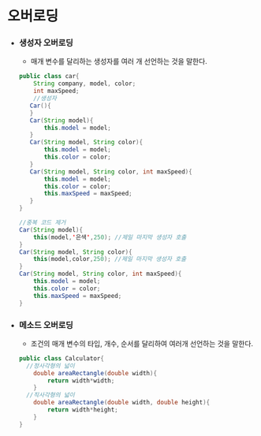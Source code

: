 # 오버로딩

* ### 생성자 오버로딩

  * 매개 변수를 달리하는 생성자를 여러 개 선언하는 것을 말한다.

  ```java
  public class car{
      String company, model, color;
      int maxSpeed;
      //생성자
     Car(){
     }
     Car(String model){
         this.model = model;
     }
     Car(String model, String color){
         this.model = model;
         this.color = color;
     }
     Car(String model, String color, int maxSpeed){
         this.model = model;
         this.color = color;
         this.maxSpeed = maxSpeed;
     }
  }
  ```

  ```java
  //중복 코드 제거
  Car(String model){
      this(model,'은색',250); //제일 마지막 생성자 호출
  }
  Car(String model, String color){
      this(model,color,250); //제일 마지막 생성자 호출
  }
  Car(String model, String color, int maxSpeed){
      this.model = model;
      this.color = color;
      this.maxSpeed = maxSpeed;
  }
  ```

* ### 메소드 오버로딩

  * 조건의 매개 변수의 타입, 개수, 순서를 달리하여 여러개 선언하는 것을 말한다.

  ```java
  public class Calculator{
  	//정사각형의 넓이
      double areaRectangle(double width){
          return width*width;
      }
  	//직사각형의 넓이
      double areaRectangle(double width, double height){
          return width*height;
      }
  }
  ```

  